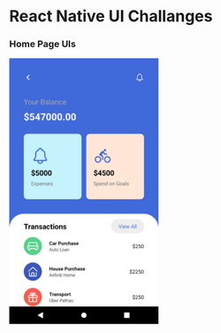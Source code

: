 # React Native UI Challanges

### Home Page UIs

<img src="screenshots/homepage_one.png" width="270">